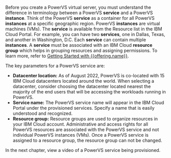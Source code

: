 Before you create a PowerVS virtual server, you must understand the difference in terminology between a PowerVS **service** and a PowerVS **instance**. Think of the PowerVS **service** as a container for all PowerVS **instances** at a specific geographic region. PowerVS **instances** are virtual machines (VMs). The **service** is available from the Resource list in the IBM Cloud Portal. For example, you can have two **services**, one in Dallas, Texas, and another in Washington, D.C. Each **service** can contain multiple **instances**. A **service** must be associated with an IBM Cloud **resource group** which helps in grouping resources and assigning permissions. To learn more, refer to <a href="https://cloud.ibm.com/docs/power-iaas?topic=power-iaas-getting-started" target="_blank">Getting Started with {{offering.name}}</a>.

The key parameters for a PowerVS service are:

- **Datacenter location:** As of August 2022, PowerVS is co-located with 15 IBM Cloud datacenters located around the world. When selecting a datacenter, consider choosing the datacenter located nearest the majority of the end users that will be accessing the workloads running in PowerVS.
- **Service name:** The PowerVS service name will appear in the IBM Cloud Portal under the provisioned services. Specify a name that is easily understood and recognized.
- **Resource group:** Resource groups are used to organize resources in your IBM Cloud account. Administrative and access rights for all PowerVS resources are associated with the PowerVS service and not individual PowerVS instances (VMs). Once a PowerVS service is assigned to a resource group, the resource group can not be changed.

In the next chapter, view a video of a PowerVS service being provisioned.
